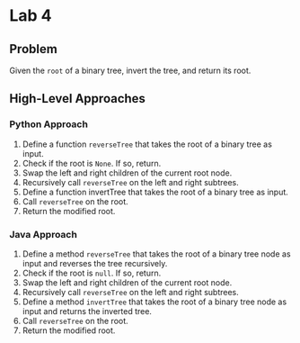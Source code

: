 # Lab 4

## Problem
Given the `root` of a binary tree, invert the tree, and return its root.

## High-Level Approaches
### Python Approach
1. Define a function `reverseTree` that takes the root of a binary tree as input.
2. Check if the root is `None`. If so, return.
3. Swap the left and right children of the current root node.
4. Recursively call `reverseTree` on the left and right subtrees.
5. Define a function invertTree that takes the root of a binary tree as input.
6. Call `reverseTree` on the root.
7. Return the modified root.

### Java Approach
1. Define a method `reverseTree` that takes the root of a binary tree node as input and reverses the tree recursively.
2. Check if the root is `null`. If so, return.
3. Swap the left and right children of the current root node.
4. Recursively call `reverseTree` on the left and right subtrees.
5. Define a method `invertTree` that takes the root of a binary tree node as input and returns the inverted tree.
6. Call `reverseTree` on the root.
7. Return the modified root.
